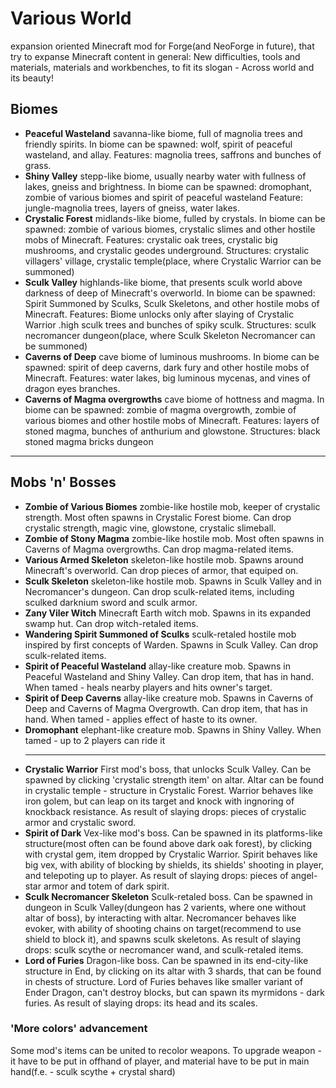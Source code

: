 <h1>Various World</h1>

<p> expansion oriented Minecraft mod for Forge(and NeoForge in future), that try to expanse Minecraft content in general: New difficulties, tools and materials, materials and workbenches, to fit its slogan - Across world and its beauty!</p>

<h2>Biomes</h2>

<ul>
<li>
<strong>Peaceful Wasteland</strong>
savanna-like biome, full of magnolia trees and friendly spirits.
In biome can be spawned: wolf, spirit of peaceful wasteland, and allay.
Features: magnolia trees, saffrons and bunches of grass. 
</li>
<li>
<strong>Shiny Valley</strong>
stepp-like biome, usually nearby water with fullness of lakes, gneiss and brightness.
In biome can be spawned: dromophant, zombie of various biomes and spirit of peaceful wasteland
Feature: jungle-magnolia trees, layers of gneiss, water lakes.
</li>
<li>
<strong>Crystalic Forest</strong>
midlands-like biome, fulled by crystals.
In biome can be spawned: zombie of various biomes, crystalic slimes and other hostile mobs of Minecraft.
Features: crystalic oak trees, crystalic big mushrooms, and crystalic geodes underground.
Structures: crystalic villagers' village, crystalic temple(place, where Crystalic Warrior can be summoned)
</li>
<li>
<strong>Sculk Valley</strong>
highlands-like biome, that presents sculk world above darkness of deep of Minecraft's overworld.
In biome can be spawned: Spirit Summoned by Sculks, Sculk Skeletons, and other hostile mobs of Minecraft.
Features: Biome unlocks only after slaying of Crystalic Warrior .high sculk trees and bunches of spiky sculk.
Structures: sculk necromancer dungeon(place, where Sculk Skeleton Necromancer can be summoned)
</li>
<li>
<strong>Caverns of Deep</strong>
cave biome of luminous mushrooms.
In biome can be spawned: spirit of deep caverns, dark fury and other hostile mobs of Minecraft.
Features: water lakes, big luminous mycenas, and vines of dragon eyes branches. 
</li>
<li>
<strong>Caverns of Magma overgrowths</strong>
cave biome of hottness and magma.
In biome can be spawned: zombie of magma overgrowth, zombie of various biomes and other hostile mobs of Minecraft.
Features: layers of stoned magma, bunches of anthurium and glowstone.
Structures: black stoned magma bricks dungeon 
</li>
</ul>

<hr>

<h2>Mobs 'n' Bosses</h2>
<ul>
<li>
<strong>Zombie of Various Biomes</strong>
zombie-like hostile mob, keeper of crystalic strength. Most often spawns in Crystalic Forest biome. Can drop crystalic strength, magic vine, glowstone, crystalic slimeball.
</li>
<li>
<strong>Zombie of Stony Magma</strong>
zombie-like hostile mob. Most often spawns in Caverns of Magma overgrowths. Can drop magma-related items.
</li>
<li>
<strong>Various Armed Skeleton</strong>
skeleton-like hostile mob. Spawns around Minecraft's overworld. Can drop pieces of armor, that equiped on.
</li>
<li>
<strong>Sculk Skeleton</strong>
skeleton-like hostile mob. Spawns in Sculk Valley and in Necromancer's dungeon. Can drop sculk-related items, including sculked darknium sword and sculk armor.
</li>
<li>
<strong>Zany Viler Witch</strong>
Minecraft Earth witch mob. Spawns in its expanded swamp hut. Can drop witch-retaled items.
</li>
<li>
<strong>Wandering Spirit Summoned of Sculks</strong>
sculk-retaled hostile mob inspired by first concepts of Warden. Spawns in Sculk Valley. Can drop sculk-related items.
</li>
<li>
<strong>Spirit of Peaceful Wasteland</strong>
allay-like creature mob. Spawns in Peaceful Wasteland and Shiny Valley. Can drop item, that has in hand.
When tamed - heals nearby players and hits owner's target.
</li>
<li>
<strong>Spirit of Deep Caverns</strong>
allay-like creature mob. Spawns in Caverns of Deep and Caverns of Magma Overgrowth. Can drop item, that has in hand.
When tamed - applies effect of haste to its owner.
</li>
<li>
<strong>Dromophant</strong>
elephant-like creature mob. Spawns in Shiny Valley.
When tamed - up to 2 players can ride it
</li>
<hr>
<li>
<strong>Crystalic Warrior</strong>
First mod's boss, that unlocks Sculk Valley. Can be spawned by clicking 'crystalic strength item' on altar. Altar can be found in crystalic temple - structure in Crystalic Forest.
Warrior behaves like iron golem, but can leap on its target and knock with ingnoring of knockback resistance.
As result of slaying drops: pieces of crystalic armor and crystalic sword.
</li>
<li>
<strong>Spirit of Dark</strong>
Vex-like mod's boss. Can be spawned in its platforms-like structure(most often can be found above dark oak forest), by clicking with crystal gem, item dropped by Crystalic Warrior.
Spirit behaves like big vex, with ability of blocking by shields, its shields' shooting in player, and telepoting up to player.
As result of slaying drops: pieces of angel-star armor and totem of dark spirit.
</li>
<li>
<strong>Sculk Necromancer Skeleton</strong>
Sculk-retaled boss. Can be spawned in dungeon in Sculk Valley(dungeon has 2 varients, where one without altar of boss), by interacting with altar.
Necromancer behaves like evoker, with ability of shooting chains on target(recommend to use shield to block it), and spawns sculk skeletons.
As result of slaying drops: sculk scythe or necromancer wand, and sculk-retaled items.
</li>
<li>
<strong>Lord of Furies</strong>
Dragon-like boss. Can be spawned in its end-city-like structure in End, by clicking on its altar with 3 shards, that can be found in chests of structure.
Lord of Furies behaves like smaller variant of Ender Dragon, can't destroy blocks, but can spawn its myrmidons - dark furies.
As result of slaying drops: its head and its scales.
</li>
</ul>

<h3>'More colors' advancement</h3>
<p>Some mod's items can be united to recolor weapons. To upgrade weapon - it have to be put in offhand of player, and material have to be put in main hand(f.e. - sculk scythe + crystal shard)</p>